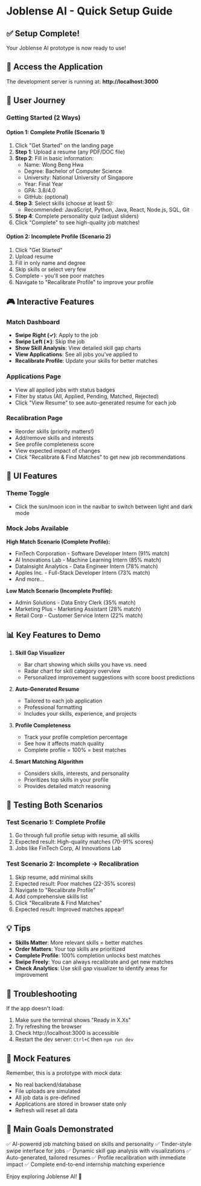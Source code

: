 # Joblense AI - Quick Setup Guide

## ✅ Setup Complete!

Your Joblense AI prototype is now ready to use!

## 🚀 Access the Application

The development server is running at:
**http://localhost:3000**

## 📖 User Journey

### Getting Started (2 Ways)

#### Option 1: Complete Profile (Scenario 1)
1. Click "Get Started" on the landing page
2. **Step 1**: Upload a resume (any PDF/DOC file)
3. **Step 2**: Fill in basic information:
   - Name: Wong Beng Hwa
   - Degree: Bachelor of Computer Science
   - University: National University of Singapore
   - Year: Final Year
   - GPA: 3.8/4.0
   - GitHub: (optional)
4. **Step 3**: Select skills (choose at least 5):
   - Recommended: JavaScript, Python, Java, React, Node.js, SQL, Git
5. **Step 4**: Complete personality quiz (adjust sliders)
6. Click "Complete" to see high-quality job matches!

#### Option 2: Incomplete Profile (Scenario 2)
1. Click "Get Started"
2. Upload resume
3. Fill in only name and degree
4. Skip skills or select very few
5. Complete - you'll see poor matches
6. Navigate to "Recalibrate Profile" to improve your profile

## 🎮 Interactive Features

### Match Dashboard
- **Swipe Right (✓)**: Apply to the job
- **Swipe Left (✗)**: Skip the job
- **Show Skill Analysis**: View detailed skill gap charts
- **View Applications**: See all jobs you've applied to
- **Recalibrate Profile**: Update your skills for better matches

### Applications Page
- View all applied jobs with status badges
- Filter by status (All, Applied, Pending, Matched, Rejected)
- Click "View Resume" to see auto-generated resume for each job

### Recalibration Page
- Reorder skills (priority matters!)
- Add/remove skills and interests
- See profile completeness score
- View expected impact of changes
- Click "Recalibrate & Find Matches" to get new job recommendations

## 🎨 UI Features

### Theme Toggle
- Click the sun/moon icon in the navbar to switch between light and dark mode

### Mock Jobs Available

**High Match Scenario (Complete Profile):**
- FinTech Corporation - Software Developer Intern (91% match)
- AI Innovations Lab - Machine Learning Intern (85% match)
- DataInsight Analytics - Data Engineer Intern (78% match)
- Apples Inc. - Full-Stack Developer Intern (73% match)
- And more...

**Low Match Scenario (Incomplete Profile):**
- Admin Solutions - Data Entry Clerk (35% match)
- Marketing Plus - Marketing Assistant (28% match)
- Retail Corp - Customer Service Intern (22% match)

## 📊 Key Features to Demo

1. **Skill Gap Visualizer**
   - Bar chart showing which skills you have vs. need
   - Radar chart for skill category overview
   - Personalized improvement suggestions with score boost predictions

2. **Auto-Generated Resume**
   - Tailored to each job application
   - Professional formatting
   - Includes your skills, experience, and projects

3. **Profile Completeness**
   - Track your profile completion percentage
   - See how it affects match quality
   - Complete profile = 100% = best matches

4. **Smart Matching Algorithm**
   - Considers skills, interests, and personality
   - Prioritizes top skills in your profile
   - Provides detailed match reasoning

## 🔄 Testing Both Scenarios

### Test Scenario 1: Complete Profile
1. Go through full profile setup with resume, all skills
2. Expected result: High-quality matches (70-91% scores)
3. Jobs like FinTech Corp, AI Innovations Lab

### Test Scenario 2: Incomplete → Recalibration
1. Skip resume, add minimal skills
2. Expected result: Poor matches (22-35% scores)
3. Navigate to "Recalibrate Profile"
4. Add comprehensive skills list
5. Click "Recalibrate & Find Matches"
6. Expected result: Improved matches appear!

## 💡 Tips

- **Skills Matter**: More relevant skills = better matches
- **Order Matters**: Your top skills are prioritized
- **Complete Profile**: 100% completion unlocks best matches
- **Swipe Freely**: You can always recalibrate and get new matches
- **Check Analytics**: Use skill gap visualizer to identify areas for improvement

## 🐛 Troubleshooting

If the app doesn't load:
1. Make sure the terminal shows "Ready in X.Xs"
2. Try refreshing the browser
3. Check http://localhost:3000 is accessible
4. Restart the dev server: `Ctrl+C` then `npm run dev`

## 📝 Mock Features

Remember, this is a prototype with mock data:
- No real backend/database
- File uploads are simulated
- All job data is pre-defined
- Applications are stored in browser state only
- Refresh will reset all data

## 🎯 Main Goals Demonstrated

✅ AI-powered job matching based on skills and personality
✅ Tinder-style swipe interface for jobs
✅ Dynamic skill gap analysis with visualizations
✅ Auto-generated, tailored resumes
✅ Profile recalibration with immediate impact
✅ Complete end-to-end internship matching experience

Enjoy exploring Joblense AI! 🚀
